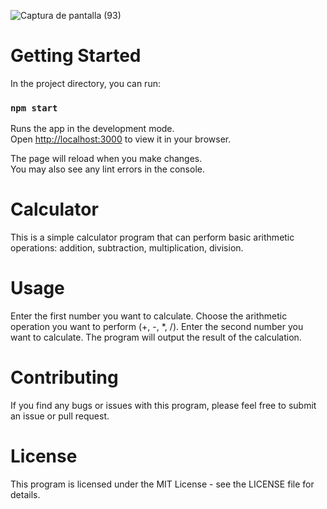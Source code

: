 ![Captura de pantalla (93)](https://user-images.githubusercontent.com/103970504/232617696-4276b7c1-3c9c-4a2b-9d52-66afe2352792.png)

# Getting Started

In the project directory, you can run:

### `npm start`

Runs the app in the development mode.\
Open [http://localhost:3000](http://localhost:3000) to view it in your browser.

The page will reload when you make changes.\
You may also see any lint errors in the console.

# Calculator

This is a simple calculator program that can perform basic arithmetic operations: addition, subtraction, multiplication, division.

# Usage

Enter the first number you want to calculate.
Choose the arithmetic operation you want to perform (+, -, *, /).
Enter the second number you want to calculate.
The program will output the result of the calculation.

# Contributing

If you find any bugs or issues with this program, please feel free to submit an issue or pull request.

# License

This program is licensed under the MIT License - see the LICENSE file for details.
